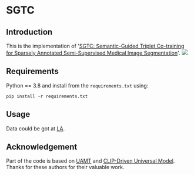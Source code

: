 # SGTC
## Introduction
This is the implementation of '[SGTC: Semantic-Guided Triplet Co-training for Sparsely Annotated Semi-Supervised Medical Image Segmentation](https://arxiv.org/pdf/2412.15526)'.
![](https://github.com/xmeimeimei/SGTC/blob/main/images/pipeline-AAAI.jpg)
## Requirements
Python == 3.8 and install from the ```requirements.txt``` using:
```
pip install -r requirements.txt
```
## Usage
Data could be got at [LA](https://github.com/yulequan/UA-MT/tree/master/data).
## Acknowledgement
Part of the code is based on [UAMT](https://github.com/yulequan/UA-MT) and [CLIP-Driven Universal Model](https://github.com/ljwztc/CLIP-Driven-Universal-Model). Thanks for these authors for their valuable work.


